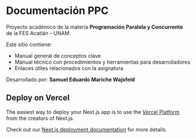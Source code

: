 # Documentación PPC

Proyecto académico de la materia **Programación Paralela y Concurrente** de la FES Acatlán - UNAM.

Este sitio contiene:
- Manual general de conceptos clave
- Manual técnico con procedimientos y herramientas para desarrolladores
- Enlaces útiles relacionados con la asignatura

Desarrollado por: **Samuel Eduardo Mariche Wajsfeld**


## Deploy on Vercel

The easiest way to deploy your Next.js app is to use the [Vercel Platform](https://vercel.com/new?utm_medium=default-template&filter=next.js&utm_source=create-next-app&utm_campaign=create-next-app-readme) from the creators of Next.js.

Check out our [Next.js deployment documentation](https://nextjs.org/docs/app/building-your-application/deploying) for more details.
